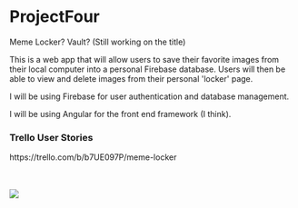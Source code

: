 <h1>ProjectFour</h1>

Meme Locker? Vault? (Still working on the title)

This is a web app that will allow users to save their favorite images from their local computer into a personal Firebase database. Users will then be able to view and delete images from their personal 'locker' page.

I will be using Firebase for user authentication and database management. 

I will be using Angular for the front end framework (I think). 


<h3>Trello User Stories</h3>
https://trello.com/b/b7UE097P/meme-locker



<br>
<br>
<br>

<img src="https://img.buzzfeed.com/buzzfeed-static/static/2017-08/16/16/asset/buzzfeed-prod-fastlane-01/anigif_sub-buzz-2696-1502915219-3.gif?downsize=715:*&output-format=auto&output-quality=auto"></img>
